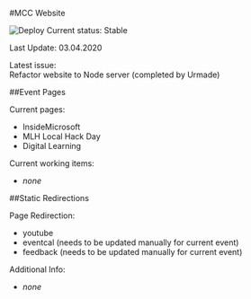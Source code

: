#MCC Website  
  
![Deploy](https://github.com/microsoft-campus-community/website/workflows/Deploy/badge.svg?branch=master)
Current status: Stable
  
Last Update: 03.04.2020  
  
Latest issue:  
Refactor website to Node server (completed by Urmade)
  
  
##Event Pages   
  
Current pages:  
 - InsideMicrosoft
 - MLH Local Hack Day
 - Digital Learning
 
Current working items:
 - *none*
  

##Static Redirections   
  
Page Redirection:  
 - youtube
 - eventcal (needs to be updated manually for current event)
 - feedback (needs to be updated manually for current event)
 
Additional Info:
 - *none*
